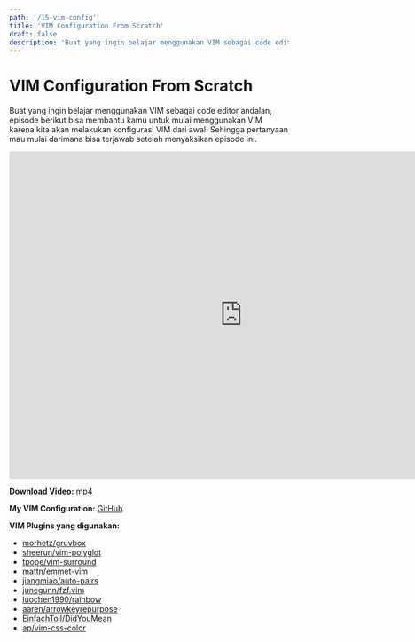 ```yaml
---
path: '/15-vim-config'
title: 'VIM Configuration From Scratch'
draft: false
description: 'Buat yang ingin belajar menggunakan VIM sebagai code editor andalan, episode berikut bisa membantu kamu untuk mulai menggunakan VIM karena kita akan melakukan konfigurasi VIM dari awal. Selamat menyaksikan!'
---
```


# VIM Configuration From Scratch

Buat yang ingin belajar menggunakan VIM sebagai code editor andalan, episode berikut bisa membantu kamu untuk mulai menggunakan VIM karena kita akan melakukan konfigurasi VIM dari awal. Sehingga pertanyaan mau mulai darimana bisa terjawab setelah menyaksikan episode ini.

<iframe width="840" height="590" src="https://www.youtube.com/embed/GYw6l30vybY?rel=0" frameborder="0" allowfullscreen></iframe>

**Download Video:** [mp4](https://drive.google.com/file/d/1P5NC_2cNrcnt9j7CR-8kn88OXyGu8gHg/view?usp=sharing)

**My VIM Configuration:** [GitHub](https://github.com/rizafahmi/dotfiles/blob/master/neovim/init.vim)

**VIM Plugins yang digunakan:**

* [morhetz/gruvbox](https://github.com/morhetz/gruvbox)
* [sheerun/vim-polyglot](https://github.com/sheerun/vim-polyglot)
* [tpope/vim-surround](https://github.com/tpope/vim-surround)
* [mattn/emmet-vim](https://github.com/mattn/emmet-vim)
* [jiangmiao/auto-pairs](https://github.com/jiangmiao/auto-pairs)
* [junegunn/fzf.vim](https://github.com/junegunn/fzf.vim)
* [luochen1990/rainbow](https://github.com/luochen1990/rainbow)
* [aaren/arrowkeyrepurpose](https://github.com/aaren/arrowkeyrepurpose)
* [EinfachToll/DidYouMean](https://github.com/EinfachToll/DidYouMean)
* [ap/vim-css-color](https://github.com/ap/vim-css-color)
